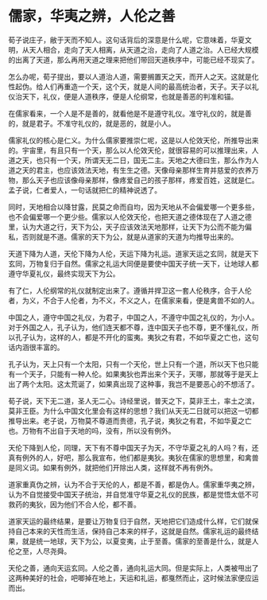 # 儒家，华夷之辨，人伦之善

荀子说庄子，敝于天而不知人。这句话背后的深意是什么呢，它意味着，华夏文明，从天人相合，走向了天人相离，从天道之治，走向了人道之治。人已经大规模的出离了天道，那么再用天道之理来把他们带回天道秩序中，可能已经不现实了。

怎么办呢，荀子提出，要以人道治人道，需要搁置天之天，而开人之天。这就是化性起伪。给人们再重造一个天，这个天，就是人间的最高统治者，天子。天子以礼仪治天下，礼仪，便是人道秩序，便是人伦纲常，也就是善恶的判准和锚。

在儒家看来，一个人是不是善的，就看他是不是遵守礼仪。准守礼仪的，就是善的，就是君子。不准守礼仪的，就是恶的，就是小人。

儒家礼仪的核心是仁义。为什么儒家要推崇仁呢，这是以人伦效天伦，所推导出来的。宇宙里，有且只有一个天，那么以人伦效天伦，就很容易的可以推理出来，人道之天，也只有一个天，所谓天无二日，国无二主。天地之大德曰生，那么作为人道之天的君主，也应该效法天地，有生生之德。天像母亲那样生育并慈爱的衣养万物，那么天子也应该像母亲那样，像疼爱自己的孩子那样，疼爱百姓，这就是仁。孟子说，仁者爱人，一句话就把仁的精神说透了。

同时，天地相合以降甘露，民莫之命而自均，因为天地从不会偏爱哪一个更多些，也不会偏爱哪一个更少些。儒家以人伦效天伦，也把天道之德体现在了人道之德里，认为大道之行，天下为公，天子应该效法天地那样，让天下为公而不能为偏私，否则就是不道。儒家的天下为公，就是从道家的天道为均推导出来的。

天道下降为人道，天伦下降为人伦，天运下降为礼运。道家天运之玄同，就是天下玄同，万物复归于自然。儒家之礼运大同便是要使中国天子统一天下，让地球人都遵守华夏礼仪，最终实现天下为公。

有了仁，人伦纲常的礼仪就制定出来了。遵循并捍卫这一套人伦秩序，合于人伦者，为义，不合于人伦者，为不义，不义之人，在儒家来看，便是禽兽不如的人。

中国之人，遵守中国之礼仪，为君子，中国之人，不遵守中国之礼仪的，为小人。对于外国之人，孔子认为，他们连天都不尊，连中国天子也不尊，更不懂礼仪，所以孔子认为，这样的人，都是不开化的蛮夷。夷狄之有君，不如华夏之亡也，这句话内涵很丰富的。

孔子认为，天上只有一个太阳，只有一个天伦，世上只有一个道，所以天下也只能有一个天子，只能有一种人伦。如果夷狄也弄出来个天子，天哪，那就等于是天上出了两个太阳。这太荒诞了，如果真出现了这种事，我岂不是要恶心的不想活了。

荀子说，天下无二道，圣人无二心。诗经里说，普天之下，莫非王土，率土之滨，莫非王臣。为什么中国文化里会有这样的思想？我们从天无二日就可以把这一切都推导出来。老子说，万物莫不尊道而贵德，孔子说，夷狄之有君，不如华夏之亡也。万物有不出自于天地的吗，没有，所以没有例外。

天伦下降到人伦，同理，天下有不尊中国天子为天，不守华夏之礼的人吗？有，还真有例外的人，好吧，那么我宣布，他们都是夷狄。夷狄在儒家的思想里，和禽兽是同义词。如果有例外，就把他们开除出人类，这样就不再有例外。

道家重真伪之辨，认为不合于天伦的人，都是不善，都是伪人。儒家重华夷之辨，认为不自觉接受中国天子统治，并自觉准守华夏之礼仪的民族，都是觉悟太低不可救药的夷狄，因为他们不合人伦，都不善。

道家天运的最终结果，是要让万物复归于自然，天地把它们造成什么样，它们就保持自己本来的天性而生活，保持自己本来的样子，这就是自然。儒家礼运的最终结果，就是统一地球，天下为公，以夏变夷，止于至善。儒家的至善是什么，就是人伦之至，人尽尧舜。

天伦之善，通向天运玄同。人伦之善，通向礼运大同。但是实际上，人类被甩出了这两种美好的社会，吧唧掉在地上，天运和礼运，都戛然而止，这时候法家便应运而出。


